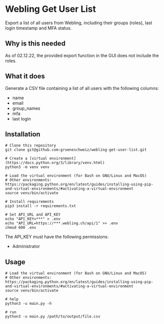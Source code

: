 # Webling Get User List

Export a list of all users from Webling, including their groups (roles), last 
login timestamp and MFA status.

## Why is this needed

As of 02.12.22, the provided export function in the GUI does not include the 
roles.

## What it does

Generate a CSV file containing a list of all users with the following columns:
- name
- email
- group_names
- mfa
- last login

## Installation

```
# Clone this repository
git clone git@github.com:grueneschweiz/webling-get-user-list.git

# Create a [virtual environment](https://docs.python.org/3/library/venv.html)
python3 -m venv venv

# Load the virtual environment (for Bash on GNU/Linux and MacOS)
# Other environments: https://packaging.python.org/en/latest/guides/installing-using-pip-and-virtual-environments/#activating-a-virtual-environment
source venv/bin/activate

# Install requirements 
pip3 install -r requirements.txt

# Set API_URL and API_KEY
echo "API_KEY=***" > .env
echo "API_URL=https://***.webling.ch/api/1" >> .env
chmod 600 .env
```

The API_KEY must have the following permissions:

- Administrator


## Usage

```
# Load the virtual environment (for Bash on GNU/Linux and MacOS)
# Other environments: https://packaging.python.org/en/latest/guides/installing-using-pip-and-virtual-environments/#activating-a-virtual-environment
source venv/bin/activate

# help
python3 -u main.py -h

# run
python3 -u main.py /path/to/output/file.csv
```